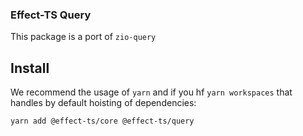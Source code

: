 ### Effect-TS Query

This package is a port of `zio-query`

## Install

We recommend the usage of `yarn` and if you hf `yarn workspaces` that handles by default hoisting of dependencies:

```sh
yarn add @effect-ts/core @effect-ts/query
```
